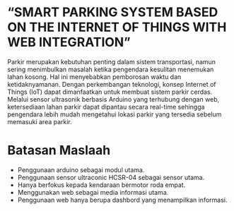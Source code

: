 # “SMART PARKING SYSTEM BASED ON THE INTERNET OF THINGS WITH WEB INTEGRATION”

Parkir merupakan kebutuhan penting dalam sistem transportasi, namun sering menimbulkan masalah ketika pengendara kesulitan menemukan lahan kosong. Hal ini menyebabkan pemborosan waktu dan ketidaknyamanan. Dengan perkembangan teknologi, konsep Internet of Things (IoT) dapat dimanfaatkan untuk membuat sistem parkir cerdas. Melalui sensor ultrasonik berbasis Arduino yang terhubung dengan web, ketersediaan lahan parkir dapat dipantau secara real-time sehingga pengendara lebih mudah mengetahui lokasi parkir yang tersedia sebelum memasuki area parkir.

# Batasan Maslaah

- Penggunaan arduino sebagai modul utama.
- Penggunaan sensor ultraconic HCSR-04 sebagai sensor utama.
- Hanya berfokus kepada kendaraan bermotor roda empat.
- Menggunakan web sebagai media informasi utama.
- Penggunaan web hanya berupa dashbord yang menampilkan informasi.
